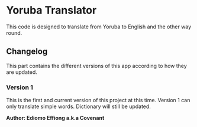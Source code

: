 # Yoruba Translator
This code is designed to translate from Yoruba to English and the other way round.

## Changelog
This part contains the different versions of this app according to how they are updated.
### Version 1
This is the first and current version of this project at this time. Version 1 can only translate simple words. Dictionary will still be updated.


**Author: Ediomo Effiong a.k.a Covenant**